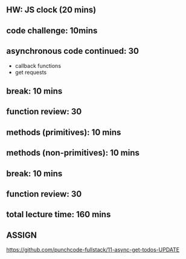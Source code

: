 ## HW: JS clock (20 mins)

## code challenge: 10mins

## asynchronous code continued: 30
- callback functions
- get requests

## break: 10 mins

## function review: 30

## methods (primitives): 10 mins
## methods (non-primitives): 10 mins

## break: 10 mins

## function review: 30

## total lecture time: 160 mins

## ASSIGN
https://github.com/punchcode-fullstack/11-async-get-todos-UPDATE